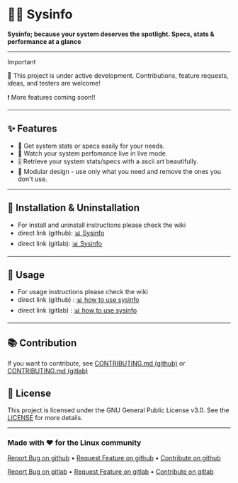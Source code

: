 # 👨‍💻 Sysinfo
**Sysinfo; because your system deserves the spotlight. Specs, stats & performance at a glance**

---

> [!IMPORTANT]
> 🚧 This project is under active development. Contributions, feature requests, ideas, and testers are welcome!
> 
> ❗ More features coming soon!!

---

## ✨ Features

- 🔄 Get system stats or specs easily for your needs.
- 📱 Watch your system perfomance live in live mode.
- 🎚️ Retrieve your system stats/specs with a ascii art beautifully.
- 🧩 Modular design - use only what you need and remove the ones you don't use.
---

## 💾 Installation & Uninstallation

- For install and uninstall instructions please check the wiki
- direct link (github): [📊 Sysinfo](https://github.com/quantumvoid0/sysinfo/wiki/🏠-Home)
- direct link (gitlab): [📊 Sysinfo](https://gitlab.com/quantumvoid0/sysinfo/-/wikis/%F0%9F%8F%A0-Home)

---

## 🚀 Usage

- For usage instructions please check the wiki
- direct link (github) : [📊 how to use sysinfo](https://github.com/quantumvoid0/sysinfo/wiki/🚀-Usage)
- direct link (gitlab) : [📊 how to use sysinfo](https://gitlab.com/quantumvoid0/sysinfo/-/wikis/%F0%9F%9A%80-Usage)

---

## 📚 Contribution

If you want to contribute, see [CONTRIBUTING.md (github)](https://github.com/quantumvoid0/sysinfo/blob/main/CONTRIBUTING.md) or [CONTRIBUTING.md (gitlab)](https://gitlab.com/quantumvoid0/sysinfo/blob/main/CONTRIBUTING.md) 


## 📄 License

This project is licensed under the GNU General Public License v3.0. See the [LICENSE](LICENSE) for more details.

---

### Made with ❤️ for the Linux community

[Report Bug on github](https://github.com/quantumvoid0/sysinfo/issues) •
[Request Feature on github](https://github.com/quantumvoid0/sysinfo/discussions) •
[Contribute on github](https://github.com/quantumvoid0/sysinfo/blob/main/CONTRIBUTING.md)

[Report Bug on gitlab](https://gitlab.com/quantumvoid0/sysinfo/issues) •
[Request Feature on gitlab](https://gitlab.com/quantumvoid0/sysinfo/issues) •
[Contribute on gitlab](https://gitlab.com/quantumvoid0/sysinfo/blob/main/CONTRIBUTING.md)
